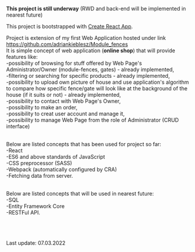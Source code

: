 **This project is still underway** (RWD and back-end will be implemented in nearest future)

This project is bootstrapped with [Create React App](https://github.com/facebook/create-react-app).

Project is extension of my first Web Application hosted under link https://github.com/adriankieblesz/Module_fences </br>
It is simple concept of web application (**online shop**) that will provide features like: </br>
  -possibility of browsing for stuff offered by Web Page's Administrator/Owner (module-fences, gates) - already implemented, </br>
  -filtering or searching for specific products - already implemented, </br>
  -possibility to upload own picture of house and use application's algorithm to compare how specific fence/gate will look like at the background of the house (if it suits or not) - already implemented, </br>
  -possibility to contact with Web Page's Owner, </br>
  -possibility to make an order, </br>
  -possibility to creat user account and manage it, </br>
  -possibility to manage Web Page from the role of Administrator (CRUD interface) </br></br>


Below are listed concepts that has been used for project so far: </br>
  -React </br>
  -ES6 and above standards of JavaScript </br>
  -CSS preprocessor (SASS) </br>
  -Webpack (automatically configured by CRA) </br>
  -Fetching data from server. </br></br>
  
Below are listed concepts that will be used in nearest future: </br>
  -SQL </br>
  -Entity Framework Core </br>
  -RESTFul API. </br></br></br></br>
  
  Last update: 07.03.2022
  
